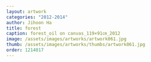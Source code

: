 ```yaml
---
layout: artwork 
categories: "2012-2014" 
author: Jihoon Ha 
title: forest 
caption: forest_oil on canvas_119×91㎝_2012 
image: /assets/images/artworks/artwork061.jpg 
thumb: /assets/images/artworks/thumbs/artwork061.jpg 
order: 1214017 
---
```

